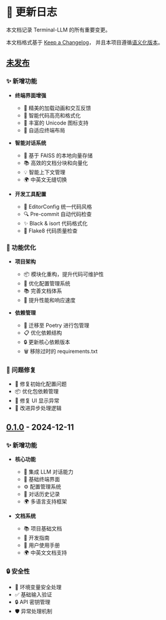 # 📝 更新日志

本文档记录 Terminal-LLM 的所有重要变更。

本文档格式基于 [Keep a Changelog](https://keepachangelog.com/zh-CN/1.0.0/)，
并且本项目遵循[语义化版本](https://semver.org/lang/zh-CN/)。

## [未发布]

### ✨ 新增功能
- **终端界面增强**
  - 🎨 精美的加载动画和交互反馈
  - 🌈 智能代码高亮和格式化
  - 🎯 丰富的 Unicode 图标支持
  - 📱 自适应终端布局

- **智能对话系统**
  - 🧠 基于 FAISS 的本地向量存储
  - 📚 高效的文档分块和向量化
  - 💡 智能上下文管理
  - 🌍 中英文无缝切换

- **开发工具配置**
  - 📐 EditorConfig 统一代码风格
  - 🔍 Pre-commit 自动代码检查
  - ✨ Black & isort 代码格式化
  - 🐛 Flake8 代码质量检查

### 🔄 功能优化
- **项目架构**
  - 📦 模块化重构，提升代码可维护性
  - 🔧 优化配置管理系统
  - 📚 完善文档体系
  - 🚀 提升性能和响应速度

- **依赖管理**
  - 🎯 迁移至 Poetry 进行包管理
  - 📋 优化依赖结构
  - 🔒 更新核心依赖版本
  - 🗑️ 移除过时的 requirements.txt

### 🐛 问题修复
- 🔧 修复初始化配置问题
- 📦 优化包依赖管理
- 🎨 修复 UI 显示异常
- 🔄 改进异步处理逻辑

## [0.1.0] - 2024-12-11

### ✨ 新增功能
- **核心功能**
  - 🤖 集成 LLM 对话能力
  - 🎨 基础终端界面
  - ⚙️ 配置管理系统
  - 📝 对话历史记录
  - 🌍 多语言支持框架

- **文档系统**
  - 📚 项目基础文档
  - 🔧 开发指南
  - 📖 用户使用手册
  - 🌍 中英文文档支持

### 🔒 安全性
- 🔐 环境变量安全处理
- ✅ 基础输入验证
- 🔒 API 密钥管理
- 🛡️ 异常处理机制

[未发布]: https://github.com/yourusername/Terminal-LLM/compare/v0.1.0...HEAD
[0.1.0]: https://github.com/yourusername/Terminal-LLM/releases/tag/v0.1.0
